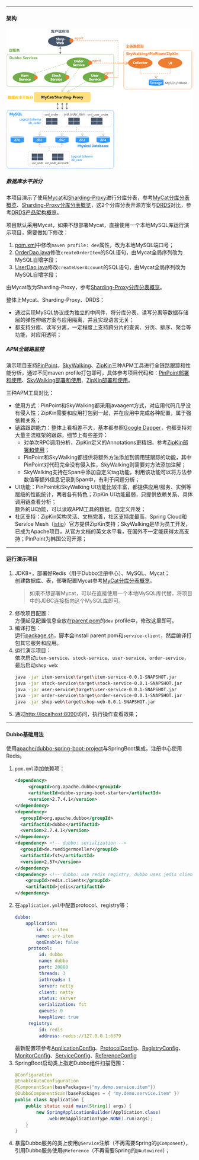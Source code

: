 -------------------------------------------------------------------
#### 架构
![](docs/images/architecture.png) <br />

##### 数据库水平拆分
本项目演示了使用[Mycat](https://github.com/MyCATApache/Mycat-Server)和[Sharding-Proxy](https://shardingsphere.apache.org/)进行分库分表，参考[MyCat分库分表概览](https://github.com/liuzhibin-cn/my-demo/blob/master/docs/Sharding-Mycat-Overview-Quickstart.md)、[Sharding-Proxy分库分表概览](https://github.com/liuzhibin-cn/my-demo/blob/master/docs/Sharding-Sharding-Proxy-Overview-Quickstart.md)，这2个分库分表开源方案与[DRDS](https://help.aliyun.com/document_detail/118010.html)对比，参考[DRDS产品架构概览](https://github.com/liuzhibin-cn/my-demo/blob/master/docs/Sharding-DRDS-Overview.md)。

项目默认采用Mycat，如果不想部署Mycat，直接使用一个本地MySQL库运行演示项目，需要做如下修改：
1. [pom.xml](https://github.com/liuzhibin-cn/my-demo/blob/master/pom.xml)中修改`maven profile: dev`属性，改为本地MySQL端口号；
2. [OrderDao.java](https://github.com/liuzhibin-cn/my-demo/blob/master/order-service/src/main/java/my/demo/dao/order/OrderDao.java)修改`createOrderItem`的SQL语句，由Mycat全局序列改为MySQL自增字段；
3. [UserDao.java](https://github.com/liuzhibin-cn/my-demo/blob/master/user-service/src/main/java/my/demo/dao/user/UserDao.java)修改`createUserAccount`的SQL语句，由Mycat全局序列改为MySQL自增字段；

由Mycat改为Sharding-Proxy，参考[Sharding-Proxy分库分表概览](https://github.com/liuzhibin-cn/my-demo/blob/master/docs/Sharding-Sharding-Proxy-Overview-Quickstart.md)。

整体上Mycat、Sharding-Proxy、DRDS：
- 通过实现MySQL协议成为独立的中间件，将分库分表、读写分离等数据存储层的弹性伸缩方案与应用隔离，并且实现语言无关；
- 都支持分库、读写分离，一定程度上支持跨分片的查询、分页、排序、聚合等功能，对应用透明；

##### APM全链路监控
演示项目支持[PinPoint](https://github.com/naver/pinpoint)、[SkyWalking](http://skywalking.apache.org/)、[ZipKin](https://zipkin.io/)三种APM工具进行全链路跟踪和性能分析，通过不同maven profile打包即可，具体参考项目代码和：[PinPoint部署和使用](https://github.com/liuzhibin-cn/my-demo/blob/master/docs/APM-PinPoint.md)、[SkyWalking部署和使用](https://github.com/liuzhibin-cn/my-demo/blob/master/docs/APM-SkyWalking.md)、[ZipKin部署和使用](https://github.com/liuzhibin-cn/my-demo/blob/master/docs/APM-ZipKin.md)。

三种APM工具对比：
- 使用方式：PinPoint和SkyWalking都采用javaagent方式，对应用代码几乎没有侵入性；ZipKin需要和应用打包到一起，并在应用中完成各种配置，属于强依赖关系；
- 链路跟踪能力：整体上看相差不大，基本都参照[Google Dapper](http://research.google.com/pubs/pub36356.html)，也都支持对大量主流框架的跟踪，细节上有些差异：
  - 对单次RPC调用分析，ZipKin定义的Annotations更精细，参考[ZipKin部署和使用](https://github.com/liuzhibin-cn/my-demo/blob/master/docs/APM-ZipKin.md)；
  - PinPoint和SkyWalking都提供将额外方法添加到调用链跟踪的功能，其中PinPoint对代码完全没有侵入性，SkyWalking则需要对方法添加注解；
  - SkyWalking支持在Span中添加自定义tag功能，利用该功能可以将方法参数值等额外信息记录到Span中，有利于问题分析；
- UI功能：PinPoint和SkyWalking UI功能比较丰富，都提供应用/服务、实例等层级的性能统计，两者各有特色；ZipKin UI功能最弱，只提供依赖关系、具体调用链查看分析；<br />
  额外的UI功能，可以读取APM工具的数据，自定义开发；
- 社区支持：ZipKin架构灵活、文档完善，社区支持度最高，Spring Cloud和Service Mesh（[istio](https://github.com/istio/)）官方提供ZipKin支持；SkyWalking是华为员工开发，已成为Apache项目，从官方文档的英文水平看，在国外不一定能获得太高支持；PinPoint为韩国公司开源；

-------------------------------------------------------------------
#### 运行演示项目
1. JDK8+，部署好Redis（用于Dubbo注册中心）、MySQL、Mycat；<br />
   创建数据库、表，部署配置Mycat参考[MyCat分库分表概览](https://github.com/liuzhibin-cn/my-demo/blob/master/docs/Sharding-Mycat-Overview-Quickstart.md)。
   > 如果不想部署Mycat，可以在直接使用一个本地MySQL库代替，将项目中的JDBC连接指向这个MySQL库即可。
2. 修改项目配置：<br />
   方便起见配置信息全放在[parent pom](https://github.com/liuzhibin-cn/my-demo/blob/master/pom.xml)的`dev` profile中，修改这里即可。
3. 编译打包：<br />
   运行[package.sh](https://github.com/liuzhibin-cn/my-demo/blob/master/package.sh)，脚本会install parent pom和`service-client`，然后编译打包其它服务和应用。
4. 运行演示项目：<br />
   依次启动`item-service`、`stock-service`、`user-service`、`order-service`，最后启动`shop-web`:
   ```sh
   java -jar item-service\target\item-service-0.0.1-SNAPSHOT.jar
   java -jar stock-service\target\stock-service-0.0.1-SNAPSHOT.jar
   java -jar user-service\target\user-service-0.0.1-SNAPSHOT.jar
   java -jar order-service\target\order-service-0.0.1-SNAPSHOT.jar
   java -jar shop-web\target\shop-web-0.0.1-SNAPSHOT.jar
   ```
6. 通过[http://localhost:8090](http://localhost:8090)访问，执行操作查看效果；

-------------------------------------------------------------------
#### Dubbo基础用法
使用[apache/dubbo-spring-boot-project](https://github.com/apache/dubbo-spring-boot-project)与SpringBoot集成，注册中心使用Redis。

1. `pom.xml`添加依赖项：
   ```xml
   <dependency>
        <groupId>org.apache.dubbo</groupId>
        <artifactId>dubbo-spring-boot-starter</artifactId>
        <version>2.7.4.1</version>
   </dependency>
   <dependency>
     <groupId>org.apache.dubbo</groupId>
     <artifactId>dubbo</artifactId>
     <version>2.7.4.1</version>
   </dependency>
   <dependency> <!-- dubbo: serialization -->
     <groupId>de.ruedigermoeller</groupId>
     <artifactId>fst</artifactId>
     <version>2.57</version>
   </dependency>
   <dependency> <!-- dubbo: use redis registry, dubbo uses jedis client -->
       <groupId>redis.clients</groupId>
       <artifactId>jedis</artifactId>
   </dependency>
   ```
2. 在`application.yml`中配置protocol、registry等：
   ```yaml
   dubbo:
       application:
           id: srv-item
           name: srv-item
           qosEnable: false
        protocol:
            id: dubbo
            name: dubbo
            port: 20880
            threads: 3
            iothreads: 1
            server: netty
            client: netty
            status: server
            serialization: fst
            queues: 0
            keepAlive: true
        registry: 
            id: redis
            address: redis://127.0.0.1:6379
   ```
   最新配置项参考[ApplicationConfig](https://github.com/apache/dubbo/blob/master/dubbo-common/src/main/java/org/apache/dubbo/config/ApplicationConfig.java)、[ProtocolConfig](https://github.com/apache/dubbo/blob/master/dubbo-common/src/main/java/org/apache/dubbo/config/ProtocolConfig.java)、[RegistryConfig](https://github.com/apache/dubbo/blob/master/dubbo-common/src/main/java/org/apache/dubbo/config/RegistryConfig.java)、[MonitorConfig](https://github.com/apache/dubbo/blob/master/dubbo-common/src/main/java/org/apache/dubbo/config/MonitorConfig.java)、[ServiceConfig](https://github.com/apache/dubbo/blob/master/dubbo-config/dubbo-config-api/src/main/java/org/apache/dubbo/config/ServiceConfig.java)、[ReferenceConfig](https://github.com/apache/dubbo/blob/master/dubbo-config/dubbo-config-api/src/main/java/org/apache/dubbo/config/ReferenceConfig.java)
3. SpringBoot启动类上指定Dubbo组件扫描范围：
   ```java
   @Configuration
   @EnableAutoConfiguration
   @ComponentScan(basePackages={"my.demo.service.item"})
   @DubboComponentScan(basePackages = { "my.demo.service.item" })
   public class Application {
	   public static void main(String[] args) {
		   new SpringApplicationBuilder(Application.class)
			   .web(WebApplicationType.NONE).run(args);
	   }
   }
   ```
4. 暴露Dubbo服务的类上使用`@Service`注解（不再需要Spring的`@Component`），引用Dubbo服务使用`@Reference`（不再需要Spring的`@Autowired`）；
